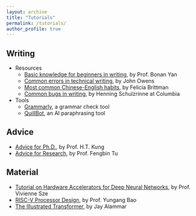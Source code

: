 ```yaml
---
layout: archive
title: "Tutorials"
permalink: /tutorials/
author_profile: true
---
```


## Writing 
* Resources
  - [Basic knowledge for beginners in writing](https://bonany.cc/newtoacwriting/), by Prof. Bonan Yan
  - [Common errors in technical writing](https://www.ece.ucdavis.edu/~jowens/commonerrors.html), by John Owens
  - [Most common Chinese-English habits](http://leml.asu.edu/Wu_Website_4_Students/Writing-guides/For%20Chinese%20Writers/Writing%20habits%20of%20Chn%20grads%20by%20Brittman.pdf), by Felicia Brittman
  - [Common bugs in writing](https://www.cs.columbia.edu/~hgs/etc/writing-bugs.html), by Henning Schulzrinne at Columbia
* Tools
  - [Grammarly](https://app.grammarly.com/), a grammar check tool
  - [QuillBot](https://quillbot.com/), an AI paraphrasing tool

## Advice
* [Advice for Ph.D.](https://www.eecs.harvard.edu/htk/phdadvice/), by Prof. H.T. Kung
* [Advice for Research](https://fengbintu.github.io/advice/), by Prof. Fengbin Tu

## Material
* [Tutorial on Hardware Accelerators for Deep Neural Networks](https://eyeriss.mit.edu/tutorial.html), by Prof. Vivienne Sze
* [RISC-V Processor Design](https://ysyx.oscc.cc/), by Prof. Yungang Bao
* [The Illustrated Transformer](https://jalammar.github.io/illustrated-transformer/), by Jay Alammar
